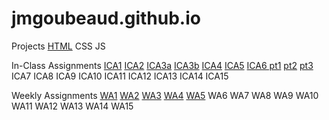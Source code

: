 # jmgoubeaud.github.io

Projects
    [HTML](https://jmgoubeaud.github.io/html-midterm/page5.html)
    CSS
    JS

In-Class Assignments
    [ICA1](https://jmgoubeaud.github.io/ica/ICA1.pdf)
    [ICA2](https://jmgoubeaud.github.io/ica/ICA2.pdf)
    [ICA3a](https://jmgoubeaud.github.io/ica/ica3a.html)
    [ICA3b](https://jmgoubeaud.github.io/ica/ica3b.html)
    [ICA4](https://jmgoubeaud.github.io/ica/ica4.html)
    [ICA5](https://jmgoubeaud.github.io/ica/ica5/ica5.html)
    [ICA6 pt1](https://jmgoubeaud.github.io/ica/ica6/ica6-part1.html)
    [pt2](https://jmgoubeaud.github.io/ica/ica6/ica6-part2.html)
    [pt3](https://jmgoubeaud.github.io/ica/ica6/ica6-part3.html)
    ICA7
    ICA8
    ICA9
    ICA10
    ICA11
    ICA12
    ICA13
    ICA14
    ICA15

Weekly Assignments
    [WA1](https://jmgoubeaud.github.io/wa/wa1.html)
    [WA2](https://jmgoubeaud.github.io/wa/wa2.html)
    [WA3](https://jmgoubeaud.github.io/wa/wa3.html)
    [WA4](https://jmgoubeaud.github.io/wa/wa4.html)
    [WA5](https://jmgoubeaud.github.io/wa/wa5.html)
    WA6
    WA7
    WA8
    WA9
    WA10
    WA11
    WA12
    WA13
    WA14
    WA15
